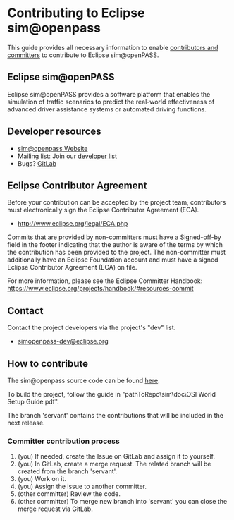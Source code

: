# Contributing to Eclipse sim@openpass

This guide provides all necessary information to enable [contributors and committers](https://www.eclipse.org/projects/dev_process/#2_3_1_Contributors_and_Committers) to contribute to Eclipse sim@openPASS. 

## Eclipse sim@openPASS  
Eclipse sim@openPASS provides a software platform that enables the simulation of traffic scenarios to predict the real-world effectiveness of advanced driver assistance systems or automated driving functions.  

## Developer resources

  * [sim@openpass Website](https://openpass.eclipse.org/)
  * Mailing list: Join our [developer list](https://accounts.eclipse.org/mailing-list/simopenpass-dev)
  * Bugs? [GitLab](https://gitlab.eclipse.org/eclipse/simopenpass/simopenpass/-/issues)

## Eclipse Contributor Agreement

Before your contribution can be accepted by the project team, contributors must
electronically sign the Eclipse Contributor Agreement (ECA).

* http://www.eclipse.org/legal/ECA.php

Commits that are provided by non-committers must have a Signed-off-by field in
the footer indicating that the author is aware of the terms by which the
contribution has been provided to the project. The non-committer must
additionally have an Eclipse Foundation account and must have a signed Eclipse
Contributor Agreement (ECA) on file.

For more information, please see the Eclipse Committer Handbook:
https://www.eclipse.org/projects/handbook/#resources-commit

## Contact

Contact the project developers via the project's "dev" list.

* simopenpass-dev@eclipse.org

## How to contribute

The sim@openpass source code can be found [here](https://gitlab.eclipse.org/eclipse/simopenpass/simopenpass).

To build the project, follow the guide in "pathToRepo\sim\doc\OSI World Setup Guide.pdf".

The branch 'servant' contains the contributions that will be included in the next release. 

### Committer contribution process

1. (you) If needed, create the Issue on GitLab and assign it to yourself.
2. (you) In GitLab, create a merge request. The related branch will be created from the branch 'servant'. 
3. (you) Work on it.
4. (you) Assign the issue to another committer.
5. (other committer) Review the code. 
6. (other committer) To merge new branch into 'servant' you can close the merge request via GitLab.

